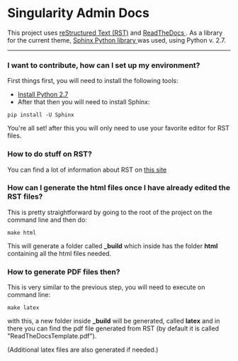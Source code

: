 # Singularity Admin Docs

This project uses <a href="http://docutils.sourceforge.net/rst.html"> reStructured Text (RST)</a> and <a href="https://readthedocs.org/">ReadTheDocs </a> . As a library for the current theme,  <a href="https://pypi.org/project/Sphinx/" alt="PyPI">Sphinx Python library </a> was used, using Python v. 2.7.
**********************************************************************************************************************************************************************************************************************************************************************************************************************************************************************
### I want to contribute, how can I set up my environment? ###


First things first, you will need to install the following tools:

- <a href="https://www.python.org/download/releases/2.7/">Install Python 2.7</a> 
- After that then you will need to install Sphinx:
  
```
pip install -U Sphinx
```

You're all set! after this you will only need to use your favorite editor for RST files.

### How to do stuff on RST? ### 

You can find a lot of information about RST on <a href="http://docutils.sourceforge.net/docs/ref/rst/restructuredtext.html">this site</a>

### How can I generate the html files once I have already edited the RST files? ### 

This is pretty straightforward by going to the root of the project on the command line and then do:

```
make html
```
This will generate a folder called **_build** which inside has the folder **html** containing all the html files needed.

### How to generate PDF files then? ### 

This is very similar to the previous step, you will need to execute on command line:

```
make latex
```
with this, a new folder inside **_build** will be generated, called **latex** and in there you can find the pdf file generated from RST (by default it is called "ReadTheDocsTemplate.pdf").

(Additional latex files are also generated if needed.)




